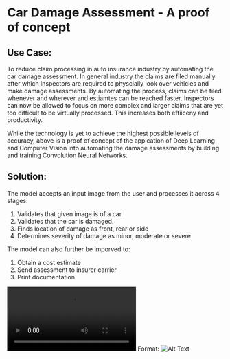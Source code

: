 # Car Damage Assessment - A proof of concept

## Use Case:
To reduce claim processing in auto insurance industry by automating the car damage assessment. In general industry the claims are filed manually after which inspectors are required to physcially look over vehicles and make damage assessments. By automating the process, claims can be filed whenever and wherever and estiamtes can be reached faster. Inspectors can now be allowed to focus on more complex and larger claims that are yet too difficult to be virtually processed. This increases both effiiceny and productivity.

While the technology is yet to achieve the highest possible levels of accuracy, above is a proof of concept of the appication of Deep Learning and Computer Vision into automating the damage assessments by building and training Convolution Neural Networks.

## Solution:
The model accepts an input image from the user and processes it across 4 stages:
1. Validates that given image is of a car.
2. Validates that the car is damaged.
3. Finds location of damage as front, rear or side
4. Determines severity of damage as minor, moderate or severe

The model can also further be imporved to:
1. Obtain a cost estimate
2. Send assessment to insurer carrier
3. Print documentation

![Demo](/demo.mp4)
Format: ![Alt Text](url)
